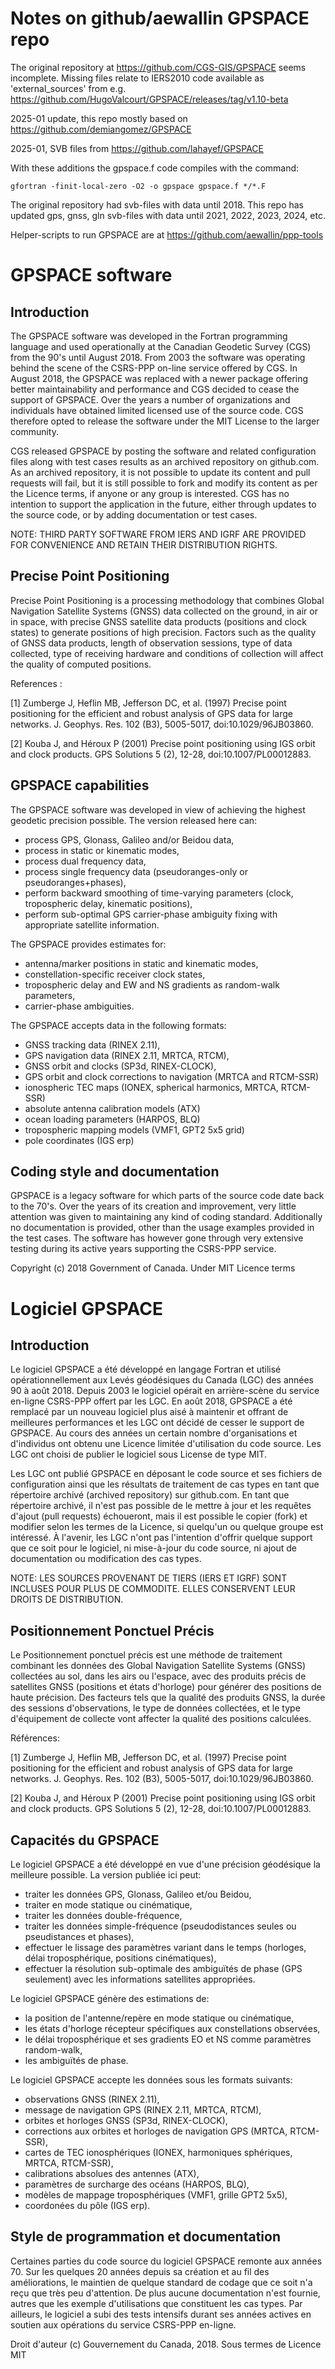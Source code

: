 # Notes on github/aewallin GPSPACE repo

The original repository at https://github.com/CGS-GIS/GPSPACE seems incomplete. Missing files relate to IERS2010 code available as 'external_sources' from e.g. https://github.com/HugoValcourt/GPSPACE/releases/tag/v1.10-beta

2025-01 update, this repo mostly based on https://github.com/demiangomez/GPSPACE

2025-01, SVB files from https://github.com/lahayef/GPSPACE

With these additions the gpspace.f code compiles with the command:

`gfortran -finit-local-zero -O2 -o gpspace gpspace.f */*.F`

The original repository had svb-files with data until 2018. This repo has updated gps, gnss, 
gln svb-files with data until 2021, 2022, 2023, 2024, etc.

Helper-scripts to run GPSPACE are at https://github.com/aewallin/ppp-tools

# GPSPACE software

## Introduction

The GPSPACE software was developed in the Fortran programming language and used operationally at the Canadian Geodetic Survey (CGS) from the 90's until August 2018. From 2003 the software was operating behind the scene of the CSRS-PPP on-line service offered by CGS. In August 2018, the GPSPACE was replaced with a newer package offering better maintainability and performance and CGS decided to cease the support of GPSPACE. Over the years a number of organizations and individuals have obtained limited licensed use of the source code. CGS therefore opted to release the software under the MIT License to the larger community.

CGS released GPSPACE by posting the software and related configuration files along with test cases results as an archived repository on github.com. As an archived repository, it is not possible to update its content and pull requests will fail, but it is still possible to fork and modify its content as per the Licence terms, if anyone or any group is interested. CGS has no intention to support the application in the future, either through updates to the source code, or by adding documentation or test cases.

NOTE: THIRD PARTY SOFTWARE FROM IERS AND IGRF ARE PROVIDED FOR CONVENIENCE AND
RETAIN THEIR DISTRIBUTION RIGHTS.

## Precise Point Positioning

Precise Point Positioning is a processing methodology that combines Global Navigation Satellite Systems (GNSS) data collected on the ground, in air or in space, with precise GNSS satellite data products (positions and clock states) to generate positions of high precision. Factors such as the quality of GNSS data products, length of observation sessions, type of data collected, type of receiving hardware and conditions of collection will affect the quality of computed positions.

References :

 [1] Zumberge J, Heflin MB, Jefferson DC, et al. (1997) Precise point positioning for the efficient and robust analysis of GPS data for large networks. J. Geophys. Res. 102 (B3), 5005-5017, doi:10.1029/96JB03860.
 
 [2] Kouba J, and Héroux P (2001) Precise point positioning using IGS orbit and clock products. GPS Solutions 5 (2), 12-28, doi:10.1007/PL00012883.
 
## GPSPACE capabilities

The GPSPACE software was developed in view of achieving the highest geodetic precision possible. The version released here can:
 - process GPS, Glonass, Galileo and/or Beidou data,
 - process in static or kinematic modes,
 - process dual frequency data,
 - process single frequency data (pseudoranges-only or pseudoranges+phases),
 - perform backward smoothing of time-varying parameters (clock, tropospheric delay, kinematic positions),
 - perform sub-optimal GPS carrier-phase ambiguity fixing with appropriate satellite information.
 
The GPSPACE provides estimates for:
 - antenna/marker positions in static and kinematic modes,
 - constellation-specific receiver clock states,
 - tropospheric delay and EW and NS gradients as random-walk parameters,
 - carrier-phase ambiguities.
 
The GPSPACE accepts data in the following formats:
 - GNSS tracking data (RINEX 2.11),
 - GPS navigation data (RINEX 2.11, MRTCA, RTCM),
 - GNSS orbit and clocks (SP3d, RINEX-CLOCK),
 - GPS orbit and clock corrections to navigation (MRTCA and RTCM-SSR)
 - ionospheric TEC maps (IONEX, spherical harmonics, MRTCA, RTCM-SSR)
 - absolute antenna calibration models (ATX)
 - ocean loading parameters (HARPOS, BLQ)
 - tropospheric mapping models (VMF1, GPT2 5x5 grid)
 - pole coordinates (IGS erp)
 
## Coding style and documentation

GPSPACE is a legacy software for which parts of the source code date back to the 70's. Over the years of its creation and improvement, very little attention was given to maintaining any kind of coding standard. Additionally no documentation is provided, other than the usage examples provided in the test cases. The software has however gone through very extensive testing during its active years supporting the CSRS-PPP service.

Copyright (c) 2018 Government of Canada. Under MIT Licence terms


# Logiciel GPSPACE

## Introduction

Le logiciel GPSPACE a été développé en langage Fortran et utilisé opérationnellement aux Levés géodésiques du Canada (LGC) des années 90 à août 2018. Depuis 2003 le logiciel opérait en arrière-scène du service en-ligne CSRS-PPP offert par les LGC. En août 2018, GPSPACE a été remplacé par un nouveau logiciel plus aisé à maintenir et offrant de meilleures performances et les LGC ont décidé de cesser le support de GPSPACE. Au cours des années un certain nombre d'organisations et d'individus ont obtenu une Licence limitée d'utilisation du code source. Les LGC ont choisi de publier le logiciel sous License de type MIT.

Les LGC ont publié GPSPACE en déposant le code source et ses fichiers de configuration ainsi que les résultats de traitement de cas types en tant que répertoire archivé (archived repository) sur github.com. En tant que répertoire archivé, il n'est pas possible de le mettre à jour et les requêtes d'ajout (pull requests) échoueront, mais il est possible le copier (fork) et modifier selon les termes de la Licence, si quelqu'un ou quelque groupe est intéressé. À l'avenir, les LGC n'ont pas l'intention d'offrir quelque support que ce soit pour le logiciel, ni mise-à-jour du code source, ni ajout de documentation ou modification des cas types.

NOTE: LES SOURCES PROVENANT DE TIERS (IERS ET IGRF) SONT INCLUSES POUR PLUS DE COMMODITE. ELLES CONSERVENT LEUR DROITS DE DISTRIBUTION.

## Positionnement Ponctuel Précis

Le Positionnement ponctuel précis est une méthode de traitement combinant les données des Global Navigation Satellite Systems (GNSS) collectées au sol, dans les airs ou l'espace, avec des produits précis de satellites GNSS (positions et états d'horloge) pour générer des positions de haute précision. Des facteurs tels que la qualité des produits GNSS, la durée des sessions d'observations, le type de données collectées, et le type d'équipement de collecte vont affecter la qualité des positions calculées.

Références:

 [1] Zumberge J, Heflin MB, Jefferson DC, et al. (1997) Precise point positioning for the efficient and robust analysis of GPS data for large networks. J. Geophys. Res. 102 (B3), 5005-5017, doi:10.1029/96JB03860.
 
 [2] Kouba J, and Héroux P (2001) Precise point positioning using IGS orbit and clock products. GPS Solutions 5 (2), 12-28, doi:10.1007/PL00012883.
 
## Capacités du GPSPACE 

Le logiciel GPSPACE a été développé en vue d'une précision géodésique la meilleure possible. La version publiée ici peut:
 - traiter les données GPS, Glonass, Galileo et/ou Beidou,
 - traiter en mode statique ou cinématique,
 - traiter les données double-fréquence,
 - traiter les données simple-fréquence (pseudodistances seules ou pseudistances et phases),
 - effectuer le lissage des paramètres variant dans le temps (horloges, délai troposphérique, positions cinématiques),
 - effectuer la résolution sub-optimale des ambiguïtés de phase (GPS seulement) avec les informations satellites appropriées.
 
Le logiciel GPSPACE génère des estimations de:
 - la position de l'antenne/repère en mode statique ou cinématique,
 - les états d'horloge récepteur spécifiques aux constellations observées,
 - le délai troposphérique et ses gradients EO et NS comme paramètres random-walk,
 - les ambiguïtés de phase.
 
Le logiciel GPSPACE accepte les données sous les formats suivants:
 - observations GNSS (RINEX 2.11),
 - message de navigation GPS (RINEX 2.11, MRTCA, RTCM),
 - orbites et horloges GNSS (SP3d, RINEX-CLOCK),
 - corrections aux orbites et horloges de navigation GPS (MRTCA, RTCM-SSR),
 - cartes de TEC ionosphériques (IONEX, harmoniques sphériques, MRTCA, RTCM-SSR),
 - calibrations absolues des antennes (ATX),
 - paramètres de surcharge des océans (HARPOS, BLQ),
 - modèles de mappage troposphériques (VMF1, grille GPT2 5x5),
 - coordonées du pôle (IGS erp).
 
## Style de programmation et documentation

Certaines parties du code source du logiciel GPSPACE remonte aux années 70. Sur les quelques 20 années depuis sa création et au fil des améliorations, le maintien de quelque standard de codage que ce soit n'a reçu que très peu d'attention. De plus aucune documentation n'est fournie, autres que les exemple d'utilisations que constituent les cas types. Par ailleurs, le logiciel a subi des tests intensifs durant ses années actives en soutien aux opérations du service CSRS-PPP en-ligne.

Droit d'auteur (c) Gouvernement du Canada, 2018. Sous termes de Licence MIT
